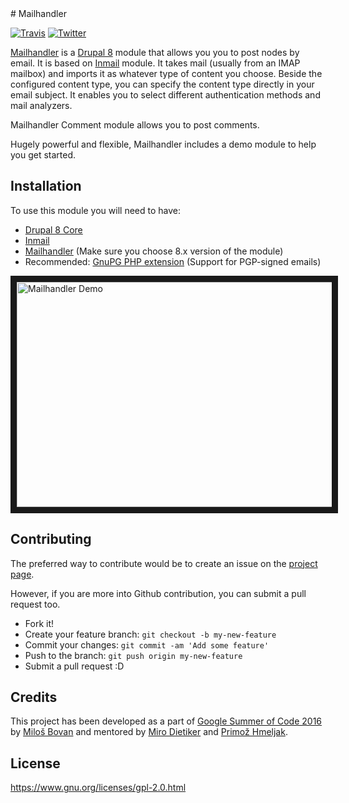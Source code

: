 <snippet>
    <content>
# Mailhandler

[![Travis](https://img.shields.io/travis/fantastic91/mailhandler.svg?maxAge=2592000)](https://travis-ci.org/fantastic91/mailhandler/)
[![Twitter](https://img.shields.io/twitter/url/https/github.com/fantastic91/mailhandler.svg?style=social)](https://twitter.com/intent/tweet?text=Wow:&url=https://github.com/fantastic91/mailhandler)

[Mailhandler](http://drupal.org/project/mailhandler) is a [Drupal 8](https://www.drupal.org/8) module that allows you you to post nodes by email.
It is based on [Inmail](https://www.drupal.org/project/inmail) module. It takes mail (usually from an IMAP mailbox) and imports it as whatever type of content you choose. Beside the configured content type, you can specify the content type directly in your email subject. It enables you to select different authentication methods and mail analyzers.

Mailhandler Comment module allows you to post comments.

Hugely powerful and flexible, Mailhandler includes a demo module to help you get started.

## Installation

To use this module you will need to have:
 - [Drupal 8 Core](https://www.drupal.org/project/drupal)
 - [Inmail](https://www.drupal.org/project/inmail)
 - [Mailhandler](https://www.drupal.org/project/mailhandler) (Make sure you choose 8.x version of the module)
 - Recommended: [GnuPG PHP extension](http://php.net/manual/en/gnupg.setup.php) (Support for PGP-signed emails)

<a href="https://vimeo.com/175383067" target="_blank"><img src="https://i.vimeocdn.com/video/582471712.webp?mw=640&mh=360" alt="Mailhandler Demo" width="640" height="360" border="10" /></a>

## Contributing

The preferred way to contribute would be to create an issue on the [project page](https://www.drupal.org/project/issues/mailhandler?version=8.x).

However, if you are more into Github contribution, you can submit a pull request too.
- Fork it!
- Create your feature branch: `git checkout -b my-new-feature`
- Commit your changes: `git commit -am 'Add some feature'`
- Push to the branch: `git push origin my-new-feature`
- Submit a pull request :D

## Credits

This project has been developed as a part of [Google Summer of Code 2016](https://summerofcode.withgoogle.com/projects/#4520809229975552) by [Miloš Bovan](https://www.drupal.org/u/mbovan) and mentored by [Miro Dietiker](https://www.drupal.org/u/miro_dietiker) and [Primož Hmeljak](https://www.drupal.org/u/Primsi).

## License

https://www.gnu.org/licenses/gpl-2.0.html
    </content>
</snippet>
